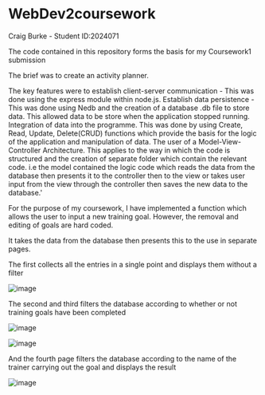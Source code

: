 # WebDev2coursework

Craig Burke - Student ID:2024071

The code contained in this repository forms the basis for my Coursework1 submission

The brief was to create an activity planner.

The key features were to establish client-server communication - This was done using the express module within node.js.
Establish data persistence - This was done using Nedb and the creation of a database .db file to store data. This allowed data to be store when the application stopped running.
Integration of data into the programme. This was done by using Create, Read, Update, Delete(CRUD) functions which provide the basis for the logic of the application and manipulation of data.
The user of a Model-View-Controller Architecture. This applies to the way in which the code is structured and the creation of separate folder which contain the relevant code. i.e the model contained the logic code which reads the data from the database then presents it to the controller then to the view or takes user input from the view through the controller then saves the new data to the database.'

For the purpose of my coursework, I have implemented a function which allows the user to input a new training goal. However, the removal and editing of goals are hard coded. 

It takes the data from the database then presents this to the use in separate pages.

The first collects all the entries in a single point and displays them without a filter

![image](https://user-images.githubusercontent.com/72924354/111072626-44abae80-84d3-11eb-9199-46ec9a873608.png)

The second and third filters the database according to whether or not training goals have been completed

![image](https://user-images.githubusercontent.com/72924354/111072681-8dfbfe00-84d3-11eb-986a-a221394bd488.png)

![image](https://user-images.githubusercontent.com/72924354/111072688-97856600-84d3-11eb-93a4-1336b19b49da.png)


And the fourth page filters the database according to the name of the trainer carrying out the goal and displays the result

![image](https://user-images.githubusercontent.com/72924354/111072723-b4ba3480-84d3-11eb-9d16-a2987cbbd53f.png)

